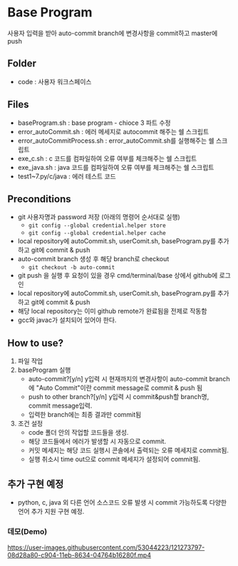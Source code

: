 # Base Program
사용자 입력을 받아 auto-commit branch에 변경사항을 commit하고 master에 push

## Folder
* code : 사용자 워크스페이스

## Files
* baseProgram.sh : base program - chioce 3 파트 수정
* error_autoCommit.sh : 에러 메세지로 autocommit 해주는 쉘 스크립트
* error_autoCommitProcess.sh : error_autoCommit.sh를 실행해주는 쉘 스크립트
* exe_c.sh : c 코드를 컴파일하여 오류 여부를 체크해주는 쉘 스크립트
* exe_java.sh : java 코드를 컴파일하여 오류 여부를 체크해주는 쉘 스크립트
* test1~7.py/c/java : 에러 테스트 코드

## Preconditions
 * git 사용자명과 password 저장 (아래의 명령어 순서대로 실행)
    - `git config --global credential.helper store`
    - `git config --global credential.helper cache`
 * local repository에 autoCommit.sh, userComit.sh, baseProgram.py를 추가하고 git에 commit & push
 * auto-commit branch 생성 후 해당 branch로 checkout
    - `git checkout -b auto-commit`
 * git push <base branch name>을 실행 후 요청이 있을 경우 cmd/terminal/base 상에서 github에 로그인
 * local repository에 autoCommit.sh, userComit.sh, baseProgram.py를 추가하고 git에 commit & push
 * 해당 local repository는 이미 github remote가 완료됨을 전제로 작동함
 * gcc와 javac가 설치되어 있어야 한다.

## How to use?
1. 파일 작업
2. baseProgram 실행
    * auto-commit?[y/n] y입력 시 현재까지의 변경사항이 auto-commit branch에 "Auto Commit"이란 commit message로 commit & push 됨
    * push to other branch?[y/n] y입력 시 commit&push할 branch명, commit message입력.
    * 입력한 branch에는 최종 결과만 commit됨
3. 조건 설정
    * code 폴더 안의 작업할 코드들을 생성.
    * 해당 코드들에서 에러가 발생할 시 자동으로 commit.
    * 커밋 메세지는 해당 코드 실행시 콘솔에서 출력되는 오류 메세지로 commit됨.
    * 실행 취소시 time out으로 commit 메세지가 설정되어 commit됨.

## 추가 구현 예정
* python, c, java 외 다른 언어 소스코드 오류 발생 시 commit 가능하도록 다양한 언어 추가 지원 구현 예정.

  
### 데모(Demo) 
https://user-images.githubusercontent.com/53044223/121273797-08d28a80-c904-11eb-8634-04764b16280f.mp4
